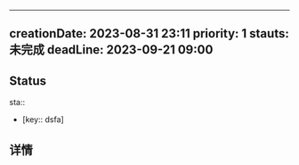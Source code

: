 
---
creationDate: 2023-08-31 23:11
priority: 1
stauts: 未完成
deadLine: 2023-09-21 09:00
---
## Status
sta:: 
 - [key:: dsfa]
## 详情